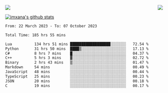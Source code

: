 <p>
  <a href="https://count.getloli.com/"><img src="https://count.getloli.com/get/@xana.readme?theme=moebooru-h"></a>
  <img src="https://weather-icon.journeyad.repl.co/@hangzhou?v=1" align="right">
</p>


<a href="https://github.com/imxana"><img align="center" src="https://github-readme-stats.vercel.app/api?username=imxana&show_icons=true&include_all_commits=true&hide_border=tru&custom_title=imxana%27s%20Github%20Stats" alt="imxana's github stats" /></a> 

<!--START_SECTION:waka-->

```txt
From: 22 March 2023 - To: 07 October 2023

Total Time: 185 hrs 55 mins

Lua          134 hrs 51 mins ██████████████████░░░░░░░   72.54 %
Python       31 hrs 50 mins  ████▒░░░░░░░░░░░░░░░░░░░░   17.13 %
C#           8 hrs 7 mins    █░░░░░░░░░░░░░░░░░░░░░░░░   04.37 %
C++          5 hrs 3 mins    ▓░░░░░░░░░░░░░░░░░░░░░░░░   02.72 %
Binary       2 hrs 43 mins   ▒░░░░░░░░░░░░░░░░░░░░░░░░   01.47 %
Markdown     54 mins         ░░░░░░░░░░░░░░░░░░░░░░░░░   00.49 %
JavaScript   48 mins         ░░░░░░░░░░░░░░░░░░░░░░░░░   00.44 %
TypeScript   25 mins         ░░░░░░░░░░░░░░░░░░░░░░░░░   00.23 %
JSON         20 mins         ░░░░░░░░░░░░░░░░░░░░░░░░░   00.18 %
C            19 mins         ░░░░░░░░░░░░░░░░░░░░░░░░░   00.17 %
```

<!--END_SECTION:waka-->
